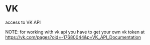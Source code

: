 VK
==

access to VK API

NOTE: for working with vk api you have to get your own vk token at https://vk.com/pages?oid=-17680044&p=VK_API_Documentation
